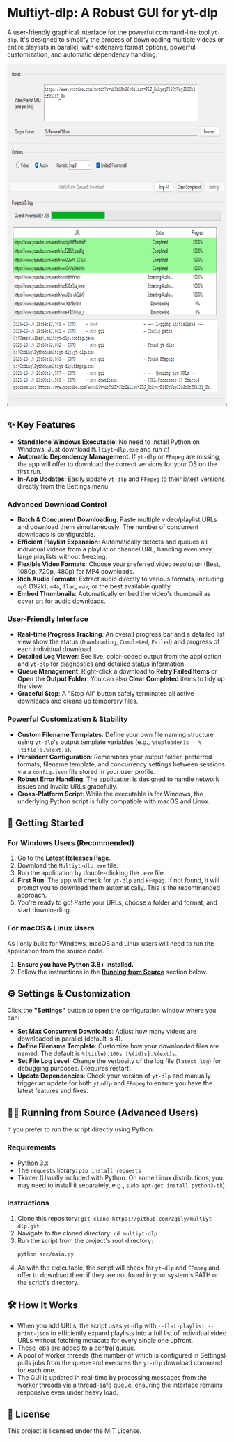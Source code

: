 # Multiyt-dlp: A Robust GUI for yt-dlp

A user-friendly graphical interface for the powerful command-line tool `yt-dlp`. It's designed to simplify the process of downloading multiple videos or entire playlists in parallel, with extensive format options, powerful customization, and automatic dependency handling.

<img width="852" height="782" alt="A screenshot of Multiyt-dlp" src="https://github.com/zqily/multiyt-dlp/raw/main/assets/multiyt-dlp-screenshot.png" />

## ✨ Key Features

-   **Standalone Windows Executable**: No need to install Python on Windows. Just download `Multiyt-dlp.exe` and run it!
-   **Automatic Dependency Management**: If `yt-dlp` or `FFmpeg` are missing, the app will offer to download the correct versions for your OS on the first run.
-   **In-App Updates**: Easily update `yt-dlp` and `FFmpeg` to their latest versions directly from the Settings menu.

### Advanced Download Control

-   **Batch & Concurrent Downloading**: Paste multiple video/playlist URLs and download them simultaneously. The number of concurrent downloads is configurable.
-   **Efficient Playlist Expansion**: Automatically detects and queues all individual videos from a playlist or channel URL, handling even very large playlists without freezing.
-   **Flexible Video Formats**: Choose your preferred video resolution (Best, 1080p, 720p, 480p) for MP4 downloads.
-   **Rich Audio Formats**: Extract audio directly to various formats, including `mp3` (192k), `m4a`, `flac`, `wav`, or the best available quality.
-   **Embed Thumbnails**: Automatically embed the video's thumbnail as cover art for audio downloads.

### User-Friendly Interface

-   **Real-time Progress Tracking**: An overall progress bar and a detailed list view show the status (`Downloading`, `Completed`, `Failed`) and progress of each individual download.
-   **Detailed Log Viewer**: See live, color-coded output from the application and `yt-dlp` for diagnostics and detailed status information.
-   **Queue Management**: Right-click a download to **Retry Failed Items** or **Open the Output Folder**. You can also **Clear Completed** items to tidy up the view.
-   **Graceful Stop**: A "Stop All" button safely terminates all active downloads and cleans up temporary files.

### Powerful Customization & Stability

-   **Custom Filename Templates**: Define your own file naming structure using `yt-dlp`'s output template variables (e.g., `%(uploader)s - %(title)s.%(ext)s`).
-   **Persistent Configuration**: Remembers your output folder, preferred formats, filename template, and concurrency settings between sessions via a `config.json` file stored in your user profile.
-   **Robust Error Handling**: The application is designed to handle network issues and invalid URLs gracefully.
-   **Cross-Platform Script**: While the executable is for Windows, the underlying Python script is fully compatible with macOS and Linux.

## 🚀 Getting Started

### For Windows Users (Recommended)

1.  Go to the [**Latest Releases Page**](https://github.com/zqily/multiyt-dlp/releases/latest).
2.  Download the `Multiyt-dlp.exe` file.
3.  Run the application by double-clicking the `.exe` file.
4.  **First Run**: The app will check for `yt-dlp` and `FFmpeg`. If not found, it will prompt you to download them automatically. This is the recommended approach.
5.  You're ready to go! Paste your URLs, choose a folder and format, and start downloading.

### For macOS & Linux Users

As I only build for Windows, macOS and Linux users will need to run the application from the source code.

1.  **Ensure you have Python 3.8+ installed.**
2.  Follow the instructions in the **[Running from Source](#%EF%B8%8F-running-from-source-advanced-users)** section below.

## ⚙️ Settings & Customization

Click the **"Settings"** button to open the configuration window where you can:

-   **Set Max Concurrent Downloads**: Adjust how many videos are downloaded in parallel (default is 4).
-   **Define Filename Template**: Customize how your downloaded files are named. The default is `%(title).100s [%(id)s].%(ext)s`.
-   **Set File Log Level**: Change the verbosity of the log file (`latest.log`) for debugging purposes. (Requires restart).
-   **Update Dependencies**: Check your version of `yt-dlp` and manually trigger an update for both `yt-dlp` and `FFmpeg` to ensure you have the latest features and fixes.

## 👨‍💻 Running from Source (Advanced Users)

If you prefer to run the script directly using Python:

### Requirements

-   [Python 3.x](https://www.python.org/downloads/)
-   The `requests` library: `pip install requests`
-   Tkinter (Usually included with Python. On some Linux distributions, you may need to install it separately, e.g., `sudo apt-get install python3-tk`).

### Instructions

1.  Clone this repository: `git clone https://github.com/zqily/multiyt-dlp.git`
2.  Navigate to the cloned directory: `cd multiyt-dlp`
3.  Run the script from the project's root directory:
    ```bash
    python src/main.py
    ```
4.  As with the executable, the script will check for `yt-dlp` and `FFmpeg` and offer to download them if they are not found in your system's PATH or the script's directory.

## 🛠️ How It Works

-   When you add URLs, the script uses `yt-dlp` with `--flat-playlist --print-json` to efficiently expand playlists into a full list of individual video URLs without fetching metadata for every single one upfront.
-   These jobs are added to a central queue.
-   A pool of worker threads (the number of which is configured in Settings) pulls jobs from the queue and executes the `yt-dlp` download command for each one.
-   The GUI is updated in real-time by processing messages from the worker threads via a thread-safe queue, ensuring the interface remains responsive even under heavy load.

## 📄 License

This project is licensed under the MIT License.